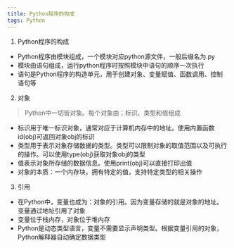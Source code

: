 ```yaml
---
title: Python程序的构成
tags: Python
---
```



1. Python程序的构成
 * Python程序由模块组成，一个模块对应python源文件，一般后缀名为.py
 * 模块由语句组成，运行python程序时按照模块中语句的顺序一次执行
 * 语句是Python程序的构造单元，用于创建对象、变量赋值、函数调用、控制语句等

2. 对象
 > Python中一切皆对象。每个对象由：标识、类型和值组成
 * 标识用于唯一标识对象，通常对应于计算机内存中的地址。使用内置函数id(obj)可返回对象obj的标识
 * 类型用于表示对象存储数据的类型。类型可以限制对象的取值范围以及可执行的操作。可以使用type(obj)获取对象obj的类型
 * 值表示对象所存储的数据信息。使用print(obj)可以直接打印出值
 * 对象的本质：一个内存块，拥有特定的值，支持特定类型的相关操作

3. 引用
 * 在Python中，变量也成为：对象的引用。因为变量存储的就是对象的地址。变量通过地址引用了对象
 * 变量位于栈内存，对象位于堆内存
 * Python是动态类型语言，变量不需要显示声明类型。根据变量引用的对象，Python解释器自动确定数据类型